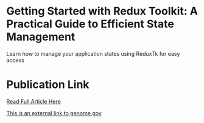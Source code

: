 # Getting Started with Redux Toolkit: A Practical Guide to Efficient State Management
Learn how to manage your application states using ReduxTk for easy access
# Publication Link
[Read Full Article Here](https://codexive.hashnode.dev/getting-started-with-redux-toolkit-a-practical-guide-to-efficient-state-management)

[This is an external link to genome.gov](https://www.genome.gov/)

